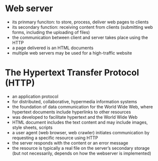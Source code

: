 # Web server 
* its prinmary funciton: to store, process, deliver web pages to clients
* its secondary function: receiving content from clients (submitting web forms, including the uploading of files)
* the communication between client and server takes place using the HTTP
* a page delivered is an HTML documents
* multiple web servers may be used for a high-traffic website

# The Hypertext Transfer Protocol (HTTP)
* an application protocol
* for distributed, collaborative, hypermedia information systems
* the foundation of data communication for the World Wide Web, where hypertext documents include hyperlinks to other resources 
* was developed to facilitate hypertext and the World Wide Web
* HTML document includes the text content and may include images, style sheets, scripts 
* a user agent (web browser, web crawler) initiates communication by requesting a specific resource using HTTP 
* the server responds with the content or an error message
* the resource is typically a real file on the server’s secondary storage (but not necessarily, depends on how the webserver is implemented)
